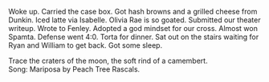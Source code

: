 Woke up. Carried the case box. Got hash browns and a grilled cheese from Dunkin. Iced latte via Isabelle. Olivia Rae is so goated. Submitted our theater writeup. Wrote to Fenley. Adopted a god mindset for our cross. Almost won Spamta. Defense went 4:0. Torta for dinner. Sat out on the stairs waiting for Ryan and William to get back. Got some sleep. 

Trace the craters of the moon, the soft rind of a camembert.  
Song: Mariposa by Peach Tree Rascals.
